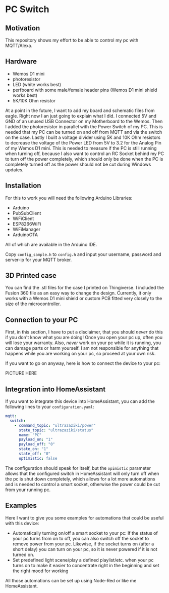 # PC Switch

## Motivation

This repository shows my effort to be able to control my pc with MQTT/Alexa.

## Hardware

- Wemos D1 mini
- photoresistor
- LED (white works best)
- perfboard with some male/female header pins (Wemos D1 mini shield works best)
- 5K/10K Ohm resistor

At a point in the future, I want to add my board and schematic files from eagle. Right now I an just going to explain what I did. I connected 5V and GND of an unused USB Connector on my Motherboard to the Wemos. Then I added the photoresistor in parallel with the Power Switch of my PC. This is needed that my PC can be turned on and off from MQTT and via the switch on the case. Lastly I built a voltage divider using 5K and 10K Ohm resistors to decrease the voltage of the Power LED from 5V to 3.2 for the Analog Pin of my Wemos D1 mini. This is needed to measure if the PC is still running when turning off, because I also want to control an RC Socket behind my PC to turn off the power completely, which should only be done when the PC is completely turned off as the power should not be cut during Windows updates.

## Installation

For this to work you will need the following Arduino Libraries:
- Arduino
- PubSubClient
- WiFiClient
- ESP8266WiFi
- WiFiManager
- ArduinoOTA

All of which are available in the Arduino IDE.

Copy ```config_sample.h``` to ```config.h``` and input your username, password and server-ip for your MQTT broker.

## 3D Printed case

You can find the .stl files for the case I printed on Thingiverse. I included the Fusion 360 file as an easy way to change the design. Currently, it only works with a Wemos D1 mini shield or custom PCB fitted very closely to the size of the microcontroller.

## Connection to your PC

First, in this section, I have to put a disclaimer, that you should *never* do this if you don't know what you are doing! Once you open your pc up, often you will lose your warranty. Also, *never* work on your pc while it is running, you can damage parts or harm yourself. I am not responsible for anything that happens while you are working on your pc, so proceed at your own risk.

If you want to go on anyway, here is how to connect the device to your pc:

PICTURE HERE

## Integration into HomeAssistant

If you want to integrate this device into HomeAssistant, you can add the following lines to your ```configuration.yaml```:

```yaml
mqtt:
  switch:
    - command_topic: "ultrazaziki/power"
      state_topic: "ultrazaziki/status"
      name: "PC"
      payload_on: "1"
      payload_off: "0"
      state_on: "1"
      state_off: "0"
      optimistic: false
```

The configuration should speak for itself, but the ```opimistic``` parameter allows that the configured switch in HomeAssistant will only turn off when the pc is shut down completely, which allows for a lot more automations and is needed to control a smart socket, otherwise the power could be cut from your running pc.

## Examples

Here I want to give you some examples for automations that could be useful with this device:

- Automatically turning on/off a smart socket to your pc: If the status of your pc turns from on to off, you can also switch off the socket to remove power from your pc. Likewise, if the socket turns on (after a short delay) you can turn on your pc, so it is never powered if it is not turned on.
- Set predefined light scene/play a defined playlist/etc. when your pc turns on to make it easier to concentrate right in the beginning and set the right mood for working

All those automations can be set up using Node-Red or like me HomeAssistant.